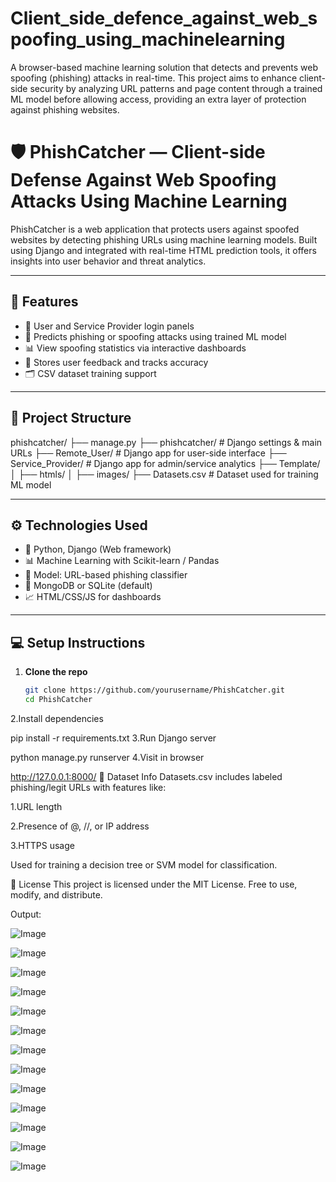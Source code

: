 # Client_side_defence_against_web_spoofing_using_machinelearning
A browser-based machine learning solution that detects and prevents web spoofing (phishing) attacks in real-time. This project aims to enhance client-side security by analyzing URL patterns and page content through a trained ML model before allowing access, providing an extra layer of protection against phishing websites.
# 🛡️ PhishCatcher — Client-side Defense Against Web Spoofing Attacks Using Machine Learning

PhishCatcher is a web application that protects users against spoofed websites by detecting phishing URLs using machine learning models. Built using  Django and integrated with real-time HTML prediction tools, it offers insights into user behavior and threat analytics.

---

## 🚀 Features

- 🔐 User and Service Provider login panels
- 🧠 Predicts phishing or spoofing attacks using trained ML model
- 📊 View spoofing statistics via interactive dashboards
- 📄 Stores user feedback and tracks accuracy
- 🗂 CSV dataset training support

---

## 🧱 Project Structure

phishcatcher/
├── manage.py
├── phishcatcher/ # Django settings & main URLs
├── Remote_User/ # Django app for user-side interface
├── Service_Provider/ # Django app for admin/service analytics
├── Template/
│ ├── htmls/
│ ├── images/
├── Datasets.csv # Dataset used for training ML model


---

## ⚙️ Technologies Used

- 🐍 Python, Django (Web framework)
- 📊 Machine Learning with Scikit-learn / Pandas
- 🧠 Model: URL-based phishing classifier
- 💾 MongoDB or SQLite (default)
- 📈 HTML/CSS/JS for dashboards

---

## 💻 Setup Instructions

1. **Clone the repo**
   ```bash
   git clone https://github.com/yourusername/PhishCatcher.git
   cd PhishCatcher
2.Install dependencies

pip install -r requirements.txt
3.Run Django server

python manage.py runserver
4.Visit in browser

http://127.0.0.1:8000/
📂 Dataset Info
Datasets.csv includes labeled phishing/legit URLs with features like:

1.URL length

2.Presence of @, //, or IP address

3.HTTPS usage

Used for training a decision tree or SVM model for classification.

📜 License
This project is licensed under the MIT License. Free to use, modify, and distribute.

Output:

![Image](https://github.com/user-attachments/assets/fd56e581-ece7-41ee-9c5c-cf3f151c6ea7)

![Image](https://github.com/user-attachments/assets/20d26e8f-2bde-4a07-8840-29a2baab0f6f)

![Image](https://github.com/user-attachments/assets/2fa43f3d-891b-4c62-b1c2-f1635b87e7db)

![Image](https://github.com/user-attachments/assets/33aab22c-9325-4135-8129-d44d8776c3fa)

![Image](https://github.com/user-attachments/assets/b062c39c-68ae-4c04-a32a-f4db705391fc)

![Image](https://github.com/user-attachments/assets/de9355c1-521d-49e4-a507-275517cb9848)

![Image](https://github.com/user-attachments/assets/63fe726f-6ea7-4402-b8fa-1fb45db18621)

![Image](https://github.com/user-attachments/assets/f396b5dd-19e5-446d-a040-3973f73e0504)

![Image](https://github.com/user-attachments/assets/f8ba5d8f-008f-45c2-a0a7-a0051f5769e6)

![Image](https://github.com/user-attachments/assets/9e0a4117-b97c-4489-8284-780c28f05907)

![Image](https://github.com/user-attachments/assets/13a2d1cc-93e5-4437-88cb-011fb90b48bf)

![Image](https://github.com/user-attachments/assets/cb3c40e5-10e6-47ec-8ea9-220abf3c5ece)

![Image](https://github.com/user-attachments/assets/1cb678fa-56d6-4d45-bae7-ebb0cba4f909)

